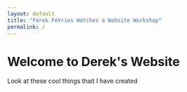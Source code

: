 ```yaml
---
layout: default
title: "Ferek FeVries Watches a Website Workshop"
permalink: /
---
```


# Welcome to Derek's Website

Look at these cool things thait I have created
